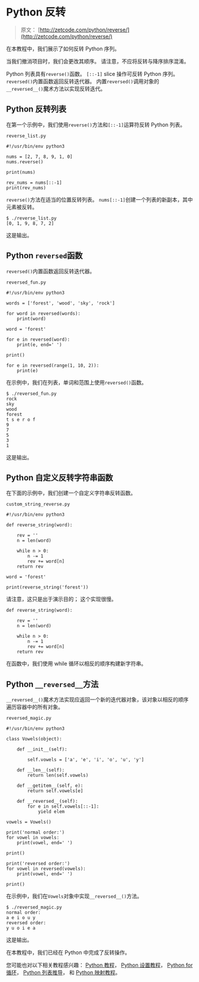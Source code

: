 # Python 反转

> 原文： [http://zetcode.com/python/reverse/](http://zetcode.com/python/reverse/)

在本教程中，我们展示了如何反转 Python 序列。

当我们撤消项目时，我们会更改其顺序。 请注意，不应将反转与降序排序混淆。

Python 列表具有`reverse()`函数。 `[::-1]` slice 操作可反转 Python 序列。 `reversed()`内置函数返回反转迭代器。 内置`reversed()`调用对象的`__reversed__()`魔术方法以实现反转迭代。

## Python 反转列表

在第一个示例中，我们使用`reverse()`方法和`[::-1]`运算符反转 Python 列表。

`reverse_list.py`

```
#!/usr/bin/env python3

nums = [2, 7, 8, 9, 1, 0]
nums.reverse()

print(nums)

rev_nums = nums[::-1]
print(rev_nums)

```

`reverse()`方法在适当的位置反转列表。 `nums[::-1]`创建一个列表的新副本，其中元素被反转。

```
$ ./reverse_list.py
[0, 1, 9, 8, 7, 2]

```

这是输出。

## Python `reversed`函数

`reversed()`内置函数返回反转迭代器。

`reversed_fun.py`

```
#!/usr/bin/env python3

words = ['forest', 'wood', 'sky', 'rock']

for word in reversed(words):
    print(word)

word = 'forest'

for e in reversed(word):
    print(e, end=' ')

print()

for e in reversed(range(1, 10, 2)):
    print(e)

```

在示例中，我们在列表，单词和范围上使用`reversed()`函数。

```
$ ./reversed_fun.py
rock
sky
wood
forest
t s e r o f
9
7
5
3
1

```

这是输出。

## Python 自定义反转字符串函数

在下面的示例中，我们创建一个自定义字符串反转函数。

`custom_string_reverse.py`

```
#!/usr/bin/env python3

def reverse_string(word):

    rev = ''
    n = len(word)

    while n > 0:
        n -= 1                 
        rev += word[n] 
    return rev

word = 'forest'

print(reverse_string('forest'))

```

请注意，这只是出于演示目的； 这个实现很慢。

```
def reverse_string(word):

    rev = ''
    n = len(word)

    while n > 0:
        n -= 1                 
        rev += word[n] 
    return rev

```

在函数中，我们使用 while 循环以相反的顺序构建新字符串。

## Python `__reversed__`方法

`__reversed__()`魔术方法实现应返回一个新的迭代器对象，该对象以相反的顺序遍历容器中的所有对象。

`reversed_magic.py`

```
#!/usr/bin/env python3

class Vowels(object):

    def __init__(self):

        self.vowels = ['a', 'e', 'i', 'o', 'u', 'y']

    def __len__(self):
        return len(self.vowels)

    def __getitem__(self, e):
        return self.vowels[e]

    def __reversed__(self):
        for e in self.vowels[::-1]:
            yield elem        

vowels = Vowels()

print('normal order:')
for vowel in vowels:
    print(vowel, end=' ')

print()

print('reversed order:')
for vowel in reversed(vowels):
    print(vowel, end=' ')    

print()   

```

在示例中，我们在`Vowels`对象中实现`__reversed__()`方法。

```
$ ./reversed_magic.py
normal order:
a e i o u y
reversed order:
y u o i e a

```

这是输出。

在本教程中，我们已经在 Python 中完成了反转操作。

您可能也对以下相关教程感兴趣： [Python 教程](/lang/python/)， [Python 设置教程](/python/set/)， [Python for 循环](/python/forloop/)， [Python 列表推导](/articles/pythonlistcomprehensions/)， 和 [Python 映射教程](/python/map/)。
